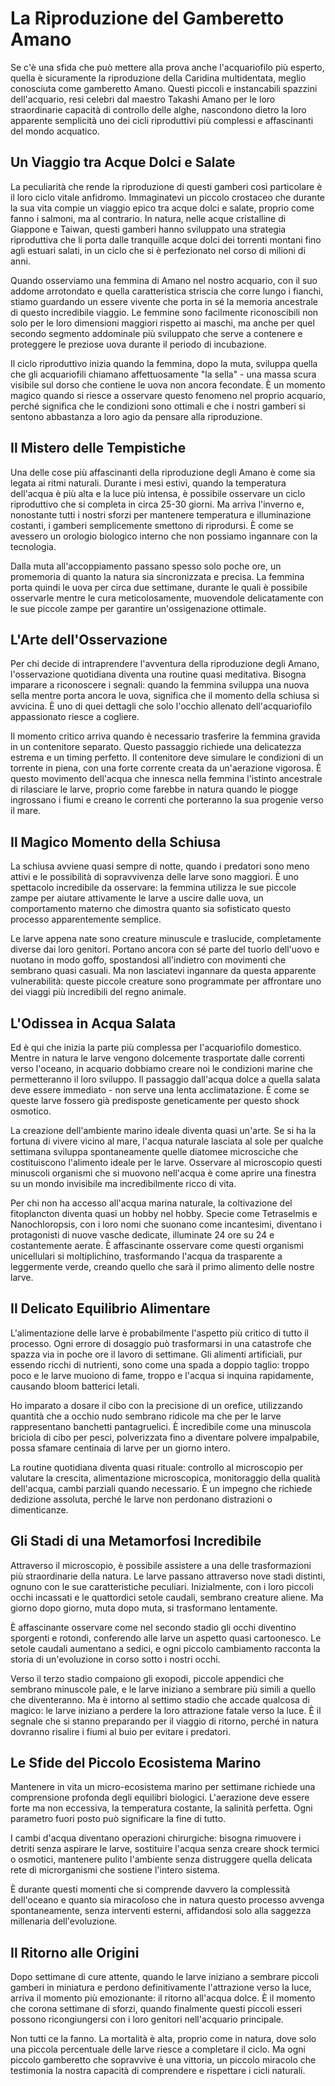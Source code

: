 # La Riproduzione del Gamberetto Amano

Se c'è una sfida che può mettere alla prova anche l'acquariofilo più esperto, quella è sicuramente la riproduzione della Caridina multidentata, meglio conosciuta come gamberetto Amano. Questi piccoli e instancabili spazzini dell'acquario, resi celebri dal maestro Takashi Amano per le loro straordinarie capacità di controllo delle alghe, nascondono dietro la loro apparente semplicità uno dei cicli riproduttivi più complessi e affascinanti del mondo acquatico.

## Un Viaggio tra Acque Dolci e Salate

La peculiarità che rende la riproduzione di questi gamberi così particolare è il loro ciclo vitale anfidromo. Immaginatevi un piccolo crostaceo che durante la sua vita compie un viaggio epico tra acque dolci e salate, proprio come fanno i salmoni, ma al contrario. In natura, nelle acque cristalline di Giappone e Taiwan, questi gamberi hanno sviluppato una strategia riproduttiva che li porta dalle tranquille acque dolci dei torrenti montani fino agli estuari salati, in un ciclo che si è perfezionato nel corso di milioni di anni.

Quando osserviamo una femmina di Amano nel nostro acquario, con il suo addome arrotondato e quella caratteristica striscia che corre lungo i fianchi, stiamo guardando un essere vivente che porta in sé la memoria ancestrale di questo incredibile viaggio. Le femmine sono facilmente riconoscibili non solo per le loro dimensioni maggiori rispetto ai maschi, ma anche per quel secondo segmento addominale più sviluppato che serve a contenere e proteggere le preziose uova durante il periodo di incubazione.

Il ciclo riproduttivo inizia quando la femmina, dopo la muta, sviluppa quella che gli acquariofili chiamano affettuosamente "la sella" - una massa scura visibile sul dorso che contiene le uova non ancora fecondate. È un momento magico quando si riesce a osservare questo fenomeno nel proprio acquario, perché significa che le condizioni sono ottimali e che i nostri gamberi si sentono abbastanza a loro agio da pensare alla riproduzione.

## Il Mistero delle Tempistiche

Una delle cose più affascinanti della riproduzione degli Amano è come sia legata ai ritmi naturali. Durante i mesi estivi, quando la temperatura dell'acqua è più alta e la luce più intensa, è possibile osservare un ciclo riproduttivo che si completa in circa 25-30 giorni. Ma arriva l'inverno e, nonostante tutti i nostri sforzi per mantenere temperatura e illuminazione costanti, i gamberi semplicemente smettono di riprodursi. È come se avessero un orologio biologico interno che non possiamo ingannare con la tecnologia.

Dalla muta all'accoppiamento passano spesso solo poche ore, un promemoria di quanto la natura sia sincronizzata e precisa. La femmina porta quindi le uova per circa due settimane, durante le quali è possibile osservarle mentre le cura meticolosamente, muovendole delicatamente con le sue piccole zampe per garantire un'ossigenazione ottimale.

## L'Arte dell'Osservazione

Per chi decide di intraprendere l'avventura della riproduzione degli Amano, l'osservazione quotidiana diventa una routine quasi meditativa. Bisogna imparare a riconoscere i segnali: quando la femmina sviluppa una nuova sella mentre porta ancora le uova, significa che il momento della schiusa si avvicina. È uno di quei dettagli che solo l'occhio allenato dell'acquariofilo appassionato riesce a cogliere.

Il momento critico arriva quando è necessario trasferire la femmina gravida in un contenitore separato. Questo passaggio richiede una delicatezza estrema e un timing perfetto. Il contenitore deve simulare le condizioni di un torrente in piena, con una forte corrente creata da un'aerazione vigorosa. È questo movimento dell'acqua che innesca nella femmina l'istinto ancestrale di rilasciare le larve, proprio come farebbe in natura quando le piogge ingrossano i fiumi e creano le correnti che porteranno la sua progenie verso il mare.

## Il Magico Momento della Schiusa

La schiusa avviene quasi sempre di notte, quando i predatori sono meno attivi e le possibilità di sopravvivenza delle larve sono maggiori. È uno spettacolo incredibile da osservare: la femmina utilizza le sue piccole zampe per aiutare attivamente le larve a uscire dalle uova, un comportamento materno che dimostra quanto sia sofisticato questo processo apparentemente semplice.

Le larve appena nate sono creature minuscule e traslucide, completamente diverse dai loro genitori. Portano ancora con sé parte del tuorlo dell'uovo e nuotano in modo goffo, spostandosi all'indietro con movimenti che sembrano quasi casuali. Ma non lasciatevi ingannare da questa apparente vulnerabilità: queste piccole creature sono programmate per affrontare uno dei viaggi più incredibili del regno animale.

## L'Odissea in Acqua Salata

Ed è qui che inizia la parte più complessa per l'acquariofilo domestico. Mentre in natura le larve vengono dolcemente trasportate dalle correnti verso l'oceano, in acquario dobbiamo creare noi le condizioni marine che permetteranno il loro sviluppo. Il passaggio dall'acqua dolce a quella salata deve essere immediato - non serve una lenta acclimatazione. È come se queste larve fossero già predisposte geneticamente per questo shock osmotico.

La creazione dell'ambiente marino ideale diventa quasi un'arte. Se si ha la fortuna di vivere vicino al mare, l'acqua naturale lasciata al sole per qualche settimana sviluppa spontaneamente quelle diatomee microsciche che costituiscono l'alimento ideale per le larve. Osservare al microscopio questi minuscoli organismi che si muovono nell'acqua è come aprire una finestra su un mondo invisibile ma incredibilmente ricco di vita.

Per chi non ha accesso all'acqua marina naturale, la coltivazione del fitoplancton diventa quasi un hobby nel hobby. Specie come Tetraselmis e Nanochloropsis, con i loro nomi che suonano come incantesimi, diventano i protagonisti di nuove vasche dedicate, illuminate 24 ore su 24 e costantemente aerate. È affascinante osservare come questi organismi unicellulari si moltiplichino, trasformando l'acqua da trasparente a leggermente verde, creando quello che sarà il primo alimento delle nostre larve.

## Il Delicato Equilibrio Alimentare

L'alimentazione delle larve è probabilmente l'aspetto più critico di tutto il processo. Ogni errore di dosaggio può trasformarsi in una catastrofe che spazza via in poche ore il lavoro di settimane. Gli alimenti artificiali, pur essendo ricchi di nutrienti, sono come una spada a doppio taglio: troppo poco e le larve muoiono di fame, troppo e l'acqua si inquina rapidamente, causando bloom batterici letali.

Ho imparato a dosare il cibo con la precisione di un orefice, utilizzando quantità che a occhio nudo sembrano ridicole ma che per le larve rappresentano banchetti pantagruelici. È incredibile come una minuscola briciola di cibo per pesci, polverizzata fino a diventare polvere impalpabile, possa sfamare centinaia di larve per un giorno intero.

La routine quotidiana diventa quasi rituale: controllo al microscopio per valutare la crescita, alimentazione microscopica, monitoraggio della qualità dell'acqua, cambi parziali quando necessario. È un impegno che richiede dedizione assoluta, perché le larve non perdonano distrazioni o dimenticanze.

## Gli Stadi di una Metamorfosi Incredibile

Attraverso il microscopio, è possibile assistere a una delle trasformazioni più straordinarie della natura. Le larve passano attraverso nove stadi distinti, ognuno con le sue caratteristiche peculiari. Inizialmente, con i loro piccoli occhi incassati e le quattordici setole caudali, sembrano creature aliene. Ma giorno dopo giorno, muta dopo muta, si trasformano lentamente.

È affascinante osservare come nel secondo stadio gli occhi diventino sporgenti e rotondi, conferendo alle larve un aspetto quasi cartoonesco. Le setole caudali aumentano a sedici, e ogni piccolo cambiamento racconta la storia di un'evoluzione in corso sotto i nostri occhi.

Verso il terzo stadio compaiono gli exopodi, piccole appendici che sembrano minuscole pale, e le larve iniziano a sembrare più simili a quello che diventeranno. Ma è intorno al settimo stadio che accade qualcosa di magico: le larve iniziano a perdere la loro attrazione fatale verso la luce. È il segnale che si stanno preparando per il viaggio di ritorno, perché in natura dovranno risalire i fiumi al buio per evitare i predatori.

## Le Sfide del Piccolo Ecosistema Marino

Mantenere in vita un micro-ecosistema marino per settimane richiede una comprensione profonda degli equilibri biologici. L'aerazione deve essere forte ma non eccessiva, la temperatura costante, la salinità perfetta. Ogni parametro fuori posto può significare la fine di tutto.

I cambi d'acqua diventano operazioni chirurgiche: bisogna rimuovere i detriti senza aspirare le larve, sostituire l'acqua senza creare shock termici o osmotici, mantenere pulito l'ambiente senza distruggere quella delicata rete di microrganismi che sostiene l'intero sistema.

È durante questi momenti che si comprende davvero la complessità dell'oceano e quanto sia miracoloso che in natura questo processo avvenga spontaneamente, senza interventi esterni, affidandosi solo alla saggezza millenaria dell'evoluzione.

## Il Ritorno alle Origini

Dopo settimane di cure attente, quando le larve iniziano a sembrare piccoli gamberi in miniatura e perdono definitivamente l'attrazione verso la luce, arriva il momento più emozionante: il ritorno all'acqua dolce. È il momento che corona settimane di sforzi, quando finalmente questi piccoli esseri possono ricongiungersi con i loro genitori nell'acquario principale.

Non tutti ce la fanno. La mortalità è alta, proprio come in natura, dove solo una piccola percentuale delle larve riesce a completare il ciclo. Ma ogni piccolo gamberetto che sopravvive è una vittoria, un piccolo miracolo che testimonia la nostra capacità di comprendere e rispettare i cicli naturali.
